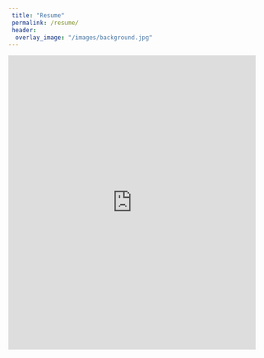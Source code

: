 ```yaml
---
 title: "Resume"
 permalink: /resume/
 header:
  overlay_image: "/images/background.jpg"
---
```


<embed src="https://jmmerrell.github.io/resume.pdf#zoom=150" width="100%" height="600px" type="application/pdf" allowfullscreen/>
